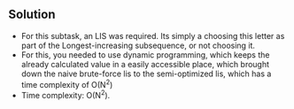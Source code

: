 ## Solution
- For this subtask, an LIS was required. Its simply a choosing this letter as part of the Longest-increasing subsequence, or not choosing it.
- For this, you needed to use dynamic programming, which keeps the already calculated value in a easily accessible place, which brought down the naive brute-force lis to the semi-optimized lis, which has a time complexity of O(N<sup>2</sup>)
- Time complexity: O(N<sup>2</sup>).
